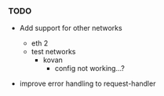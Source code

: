 ### TODO

- Add support for other networks
    - eth 2
    - test networks
        - kovan
            - config not working...?


- improve error handling to request-handler